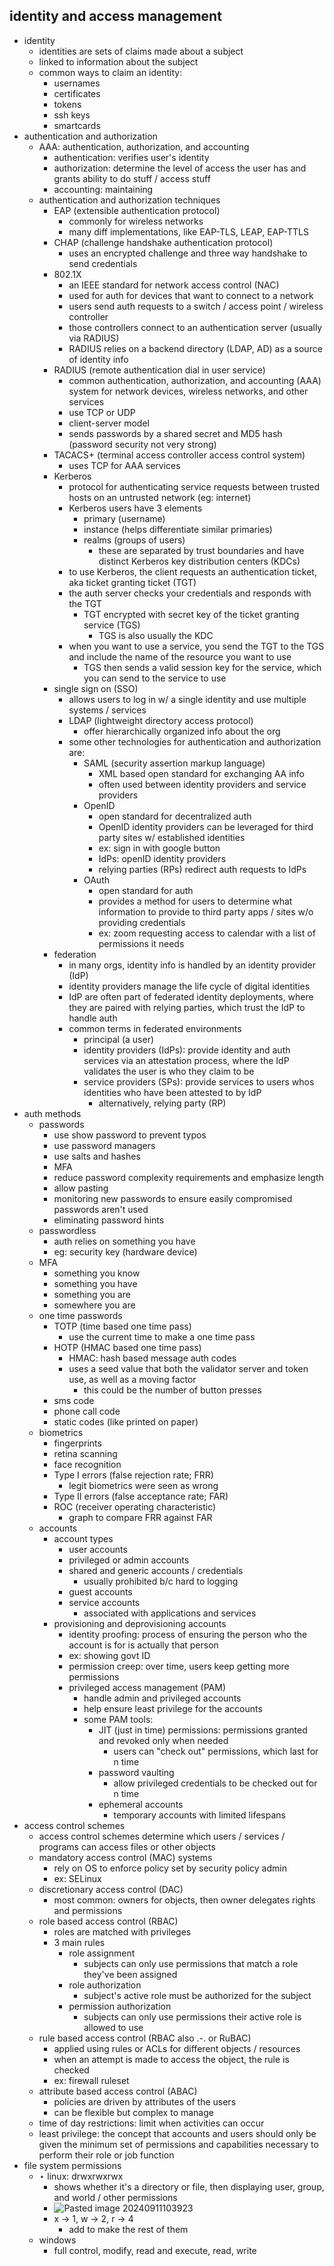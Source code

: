 ## identity and access management

- identity
	- identities are sets of claims made about a subject
	- linked to information about the subject
	- common ways to claim an identity:
		- usernames
		- certificates
		- tokens
		- ssh keys
		- smartcards
- authentication and authorization
	- AAA: authentication, authorization, and accounting
		- authentication: verifies user's identity
		- authorization: determine the level of access the user has and grants ability to do stuff / access stuff
		- accounting: maintaining  
	- authentication and authorization techniques
		- EAP (extensible authentication protocol)
			- commonly for wireless networks
			- many diff implementations, like EAP-TLS, LEAP, EAP-TTLS
		- CHAP (challenge handshake authentication protocol)
			- uses an encrypted challenge and three way handshake to send credentials 
		- 802.1X 
			- an IEEE standard for network access control (NAC)
			- used for auth for devices that want to connect to a network
			- users send auth requests to a switch / access point / wireless controller 
			- those controllers connect to an authentication server (usually via RADIUS)
			- RADIUS relies on a backend directory (LDAP, AD) as a source of identity info 
		- RADIUS (remote authentication dial in user service)
			- common authentication, authorization, and accounting (AAA) system for network devices, wireless networks, and other services
			- use TCP or UDP
			- client-server model 
			- sends passwords by a shared secret and MD5 hash (password security not very strong)
		- TACACS+ (terminal access controller access control system)
			- uses TCP for AAA services 
		- Kerberos
			- protocol for authenticating service requests between trusted hosts on an untrusted network (eg: internet) 
			- Kerberos users have 3 elements
				- primary (username)
				- instance (helps differentiate similar primaries)
				- realms (groups of users)
					- these are separated by trust boundaries and have distinct Kerberos key distribution centers (KDCs)
			- to use Kerberos, the client requests an authentication ticket, aka ticket granting ticket (TGT)
			- the auth server checks your credentials and responds with the TGT
				- TGT encrypted with secret key of the ticket granting service (TGS)
					- TGS is also usually the KDC
			- when you want to use a service, you send the TGT to the TGS and include the name of the resource you want to use 
				- TGS then sends a valid session key for the service, which you can send to the service to use 
		- single sign on (SSO)
			- allows users to log in w/ a single identity and use multiple systems / services 
			- LDAP (lightweight directory access protocol)
				- offer hierarchically organized info about the org
			- some other technologies for authentication and authorization are:
				- SAML (security assertion markup language)
					- XML based open standard for exchanging AA info 
					- often used between identity providers and service providers
				- OpenID
					- open standard for decentralized auth
					- OpenID identity providers can be leveraged for third party sites w/ established identities
					- ex: sign in with google button
					- IdPs: openID identity providers
					- relying parties (RPs) redirect auth requests to IdPs 
				- OAuth
					- open standard for auth 
					- provides a method for users to determine what information to provide to third party apps / sites w/o providing credentials
					- ex: zoom requesting access to calendar with a list of permissions it needs
		- federation
			- in many orgs, identity info is handled by an identity provider (IdP)
			- identity providers manage the life cycle of digital identities 
			- IdP are often part of federated identity deployments, where they are paired with relying parties, which trust the IdP to handle auth
			- common terms in federated environments 
				- principal (a user)
				- identity providers (IdPs): provide identity and auth services via an attestation process, where the IdP validates the user is who they claim to be 
				- service providers (SPs): provide services to users whos identities who have been attested to by IdP
					- alternatively, relying party (RP)
- auth methods
	- passwords
		- use show password to prevent typos
		- use password managers 
		- use salts and hashes 
		- MFA
		- reduce password complexity requirements and emphasize length
		- allow pasting
		- monitoring new passwords to ensure easily compromised passwords aren't used
		- eliminating password hints
	- passwordless
		- auth relies on something you have 
		- eg: security key (hardware device)
	- MFA
		- something you know
		- something you have
		- something you are
		- somewhere you are
	- one time passwords
		- TOTP (time based one time pass)
			- use the current time to make a one time pass
		- HOTP (HMAC based one time pass)
			- HMAC: hash based message auth codes
			- uses a seed value that both the validator server and token use, as well as a moving factor
				- this could be the number of button presses
		- sms code
		- phone call code
		- static codes (like printed on paper)
	- biometrics
		- fingerprints
		- retina scanning
		- face recognition
		- Type I errors (false rejection rate; FRR)
			- legit biometrics were seen as wrong
		- Type II errors (false acceptance rate; FAR)
		- ROC (receiver operating characteristic)
			- graph to compare FRR against FAR 
	- accounts
		- account types
			- user accounts
			- privileged or admin accounts
			- shared and generic accounts / credentials 
				- usually prohibited b/c hard to logging 
			- guest accounts
			- service accounts
				- associated with applications and services 
		- provisioning and deprovisioning accounts
			- identity proofing: process of ensuring the person who the account is for is actually that person 
			- ex: showing govt ID
			- permission creep: over time, users keep getting more permissions 
			- privileged access management (PAM)
				- handle admin and privileged accounts 
				- help ensure least privilege for the accounts 
				- some PAM tools:
					- JIT (just in time) permissions: permissions granted and revoked only when needed
						- users can "check out" permissions, which last for n time
					- password vaulting
						- allow privileged credentials to be checked out for n time
					- ephemeral accounts
						- temporary accounts with limited lifespans 
- access control schemes
	- access control schemes determine which users / services / programs can access files or other objects
	-  mandatory access control (MAC) systems
		- rely on OS to enforce policy set by security policy admin 
		- ex: SELinux
	- discretionary access control (DAC)
		- most common: owners for objects, then owner delegates rights and permissions 
	- role based access control (RBAC)
		- roles are matched with privileges 
		- 3 main rules 
			- role assignment
				- subjects can only use permissions that match a role they've been assigned
			- role authorization
				- subject's active role must be authorized for the subject
			- permission authorization
				- subjects can only use permissions their active role is allowed to use
	- rule based access control (RBAC also .-. or RuBAC)
		- applied using rules or ACLs for different objects / resources
		- when an attempt is made to access the object, the rule is checked 
		- ex: firewall ruleset
	- attribute based access control (ABAC)
		- policies are driven by attributes of the users
		- can be flexible but complex to manage
	- time of day restrictions: limit when activities can occur 
	- least privilege: the concept that accounts and users should only be given the minimum set of permissions and capabilities necessary to perform their role or job function
- file system permissions
	- $\star$ linux: drwxrwxrwx
		- shows whether it's a directory or file, then displaying user, group, and world / other permissions
		- ![Pasted image 20240911103923](https://github.com/user-attachments/assets/5dc01fa3-7d23-4a58-8648-90365de5bec6)
		- x -> 1, w -> 2, r -> 4
			- add to make the rest of them 
	- windows
		- full control, modify, read and execute, read, write
